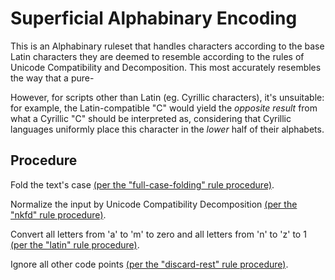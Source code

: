 # Superficial Alphabinary Encoding

This is an Alphabinary ruleset that handles characters according to the base Latin characters they are deemed to resemble according to the rules of Unicode Compatibility and Decomposition. This most accurately resembles the way that a pure-

However, for scripts other than Latin (eg. Cyrillic characters), it's unsuitable: for example, the Latin-compatible "C" would yield the *opposite result* from what a Cyrillic "С" should be interpreted as, considering that Cyrillic languages uniformly place this character in the *lower* half of their alphabets.

## Procedure

Fold the text's case [(per the "full-case-folding" rule procedure)](../rules/full-case-folding.md).

Normalize the input by Unicode Compatibility Decomposition [(per the "nkfd" rule procedure)](../rules/nkfd.md).

Convert all letters from 'a' to 'm' to zero and all letters from 'n' to 'z' to 1 [(per the "latin" rule procedure)](../rules/latin.md).

Ignore all other code points [(per the "discard-rest" rule procedure)](../rules/discard-rest.md).
